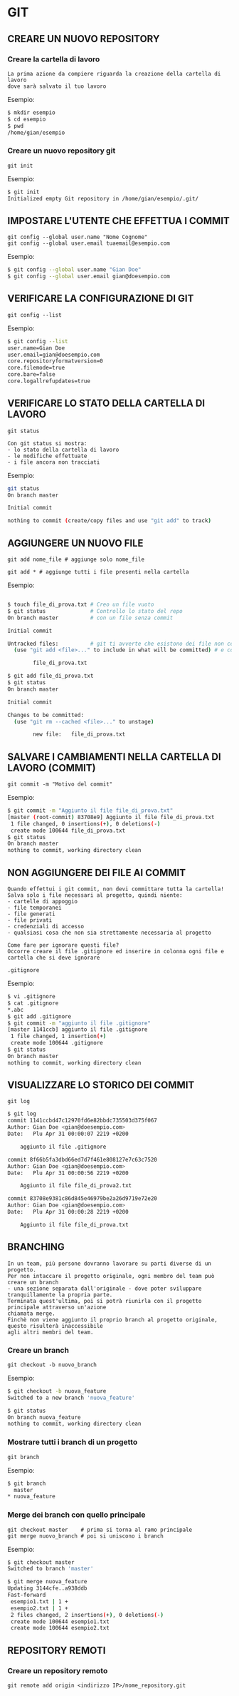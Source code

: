 GIT
===


## CREARE UN NUOVO REPOSITORY

### Creare la cartella di lavoro

```
La prima azione da compiere riguarda la creazione della cartella di lavoro
dove sarà salvato il tuo lavoro
```

Esempio:

```bash
$ mkdir esempio
$ cd esempio
$ pwd
/home/gian/esempio
```


### Creare un nuovo repository git

```git
git init
```

Esempio:

```bash
$ git init
Initialized empty Git repository in /home/gian/esempio/.git/
```


## IMPOSTARE L'UTENTE CHE EFFETTUA I COMMIT

```git
git config --global user.name "Nome Cognome"
git config --global user.email tuaemail@esempio.com
```

Esempio:

```bash
$ git config --global user.name "Gian Doe"
$ git config --global user.email gian@doesempio.com
```


## VERIFICARE LA CONFIGURAZIONE DI GIT

```git
git config --list
```

Esempio:

```bash
$ git config --list
user.name=Gian Doe
user.email=gian@doesempio.com
core.repositoryformatversion=0
core.filemode=true
core.bare=false
core.logallrefupdates=true
```


## VERIFICARE LO STATO DELLA CARTELLA DI LAVORO

```git
git status
```

```
Con git status si mostra:  
- lo stato della cartella di lavoro
- le modifiche effettuate
- i file ancora non tracciati 
```

Esempio:

```bash
git status
On branch master

Initial commit

nothing to commit (create/copy files and use "git add" to track)
```


## AGGIUNGERE UN NUOVO FILE 

```git
git add nome_file # aggiunge solo nome_file
```

```git
git add * # aggiunge tutti i file presenti nella cartella
```

Esempio:

```bash

$ touch file_di_prova.txt # Creo un file vuoto
$ git status              # Controllo lo stato del repo 
On branch master          # con un file senza commit

Initial commit

Untracked files:          # git ti avverte che esistono dei file non committati! 
  (use "git add <file>..." to include in what will be committed) # e come fare per aggiungerli!

        file_di_prova.txt

$ git add file_di_prova.txt
$ git status
On branch master

Initial commit

Changes to be committed:
  (use "git rm --cached <file>..." to unstage)

        new file:   file_di_prova.txt

```


## SALVARE I CAMBIAMENTI NELLA CARTELLA DI LAVORO (COMMIT)

```git
git commit -m "Motivo del commit"
```

Esempio:

```bash
$ git commit -m "Aggiunto il file file_di_prova.txt"
[master (root-commit) 83708e9] Aggiunto il file file_di_prova.txt
 1 file changed, 0 insertions(+), 0 deletions(-)
 create mode 100644 file_di_prova.txt
$ git status
On branch master
nothing to commit, working directory clean
```


## NON AGGIUNGERE DEI FILE AI COMMIT  

```
Quando effettui i git commit, non devi committare tutta la cartella!
Salva solo i file necessari al progetto, quindi niente:
- cartelle di appoggio
- file temporanei
- file generati
- file privati
- credenziali di accesso
- qualsiasi cosa che non sia strettamente necessaria al progetto

Come fare per ignorare questi file?
Occorre creare il file .gitignore ed inserire in colonna ogni file e 
cartella che si deve ignorare
```

```
.gitignore
```

Esempio:

```bash
$ vi .gitignore
$ cat .gitignore
*.abc
$ git add .gitignore
$ git commit -m "aggiunto il file .gitignore"
[master 1141ccb] aggiunto il file .gitignore
 1 file changed, 1 insertion(+)
 create mode 100644 .gitignore
$ git status
On branch master
nothing to commit, working directory clean
```


## VISUALIZZARE LO STORICO DEI COMMIT

```git
git log
```


```bash
$ git log
commit 1141ccbd47c12970fd6e82bbdc735503d375f067
Author: Gian Doe <gian@doesempio.com>
Date:   Plu Apr 31 00:00:07 2219 +0200

    aggiunto il file .gitignore

commit 8f66b5fa3dbd66ed7d7f461e808127e7c63c7520
Author: Gian Doe <gian@doesempio.com>
Date:   Plu Apr 31 00:00:56 2219 +0200

    Aggiunto il file file_di_prova2.txt

commit 83708e9381c86d845e46979be2a26d9719e72e20
Author: Gian Doe <gian@doesempio.com>
Date:   Plu Apr 31 00:00:28 2219 +0200

    Aggiunto il file file_di_prova.txt

```


## BRANCHING

```
In un team, più persone dovranno lavorare su parti diverse di un progetto.
Per non intaccare il progetto originale, ogni membro del team può creare un branch
- una sezione separata dall'originale - dove poter sviluppare tranquillamente la propria parte.
Terminata quest'ultima, poi si potrà riunirla con il progetto principale attraverso un'azione
chiamata merge.
Finchè non viene aggiunto il proprio branch al progetto originale, questo risulterà inaccessibile
agli altri membri del team.
```

### Creare un branch

```git
git checkout -b nuovo_branch
```

Esempio:

```bash
$ git checkout -b nuova_feature
Switched to a new branch 'nuova_feature'

$ git status
On branch nuova_feature
nothing to commit, working directory clean
```

### Mostrare tutti i branch di un progetto

```git
git branch
```

Esempio:

```bash
$ git branch
  master
* nuova_feature
```


### Merge dei branch con quello principale

```git
git checkout master    # prima si torna al ramo principale
git merge nuovo_branch # poi si uniscono i branch
```

Esempio:

```bash
$ git checkout master
Switched to branch 'master'

$ git merge nuova_feature
Updating 3144cfe..a938ddb
Fast-forward
 esempio1.txt | 1 +
 esempio2.txt | 1 +
 2 files changed, 2 insertions(+), 0 deletions(-)
 create mode 100644 esempio1.txt
 create mode 100644 esempio2.txt
```


## REPOSITORY REMOTI

### Creare un repository remoto

```git
git remote add origin <indirizzo IP>/nome_repository.git
```

